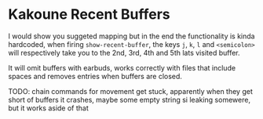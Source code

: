 # Kakoune Recent Buffers

I would show you suggeted mapping but in the end the functionality is kinda hardcoded,
when firing `show-recent-buffer`, the keys `j`, `k`, `l` and `<semicolon>` will
respectively take you to the 2nd, 3rd, 4th and 5th lats visited buffer.

It will omit buffers with earbuds, works correctly with files that include spaces and
removes entries when buffers are closed.

TODO:
  chain commands for movement get stuck, apparently when they get short of buffers it crashes,
  maybe some empty string si leaking somewere, but it works aside of that
